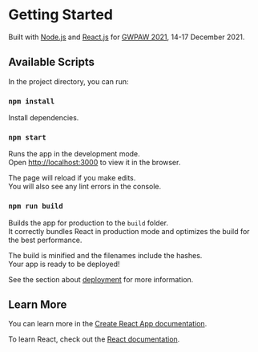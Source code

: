 # Getting Started

Built with [Node.js](https://nodejs.org/en/) and [React.js](https://github.com/facebook/create-react-app) for [GWPAW 2021](https://gwpaw2021.aei.mpg.de/), 14-17 December 2021.

## Available Scripts

In the project directory, you can run:

### `npm install`

Install dependencies.

### `npm start`

Runs the app in the development mode.\
Open [http://localhost:3000](http://localhost:3000) to view it in the browser.

The page will reload if you make edits.\
You will also see any lint errors in the console.

### `npm run build`

Builds the app for production to the `build` folder.\
It correctly bundles React in production mode and optimizes the build for the best performance.

The build is minified and the filenames include the hashes.\
Your app is ready to be deployed!

See the section about [deployment](https://facebook.github.io/create-react-app/docs/deployment) for more information.

## Learn More

You can learn more in the [Create React App documentation](https://facebook.github.io/create-react-app/docs/getting-started).

To learn React, check out the [React documentation](https://reactjs.org/).
